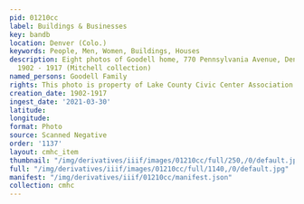 ```yaml
---
pid: 01210cc
label: Buildings & Businesses
key: bandb
location: Denver (Colo.)
keywords: People, Men, Women, Buildings, Houses
description: Eight photos of Goodell home, 770 Pennsylvania Avenue, Denver, Colorado,
  1902 - 1917 (Mitchell collection)
named_persons: Goodell Family
rights: This photo is property of Lake County Civic Center Association.
creation_date: 1902-1917
ingest_date: '2021-03-30'
latitude: 
longitude: 
format: Photo
source: Scanned Negative
order: '1137'
layout: cmhc_item
thumbnail: "/img/derivatives/iiif/images/01210cc/full/250,/0/default.jpg"
full: "/img/derivatives/iiif/images/01210cc/full/1140,/0/default.jpg"
manifest: "/img/derivatives/iiif/01210cc/manifest.json"
collection: cmhc
---
```

